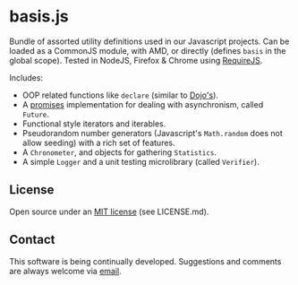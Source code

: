 ﻿# basis.js

Bundle of assorted utility definitions used in our Javascript projects. Can be loaded as a CommonJS module, with AMD, or directly (defines `basis` in the global scope). Tested in NodeJS, Firefox & Chrome using [RequireJS](http://requirejs.org/).

Includes:
* OOP related functions like `declare` (similar to [Dojo's](http://dojotoolkit.org/)).
* A [promises](http://en.wikipedia.org/wiki/Futures_and_promises) implementation for dealing with asynchronism, called `Future`.
* Functional style iterators and iterables.
* Pseudorandom number generators (Javascript's `Math.random` does not allow seeding) with a rich set of features.
* A `Chronometer`, and objects for gathering `Statistics`.
* A simple `Logger` and a unit testing microlibrary (called `Verifier`).

## License

Open source under an [MIT license](LICENSE.md) (see LICENSE.md).

## Contact

This software is being continually developed. Suggestions and comments are always welcome via [email](mailto:leonardo.val@creatartis.com).